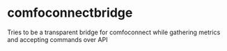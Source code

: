 # comfoconnectbridge
Tries to be a transparent bridge for comfoconnect while gathering metrics and accepting commands over API
